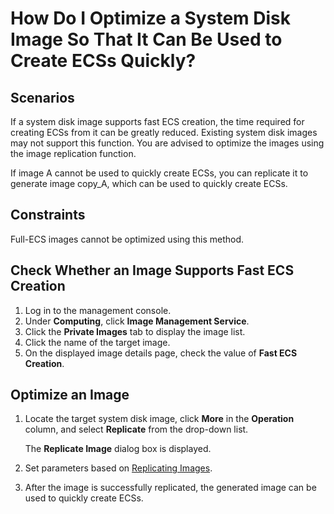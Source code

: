 # How Do I Optimize a System Disk Image So That It Can Be Used to Create ECSs Quickly?<a name="EN-US_TOPIC_0187108863"></a>

## Scenarios<a name="section92175116555"></a>

If a system disk image supports fast ECS creation, the time required for creating ECSs from it can be greatly reduced. Existing system disk images may not support this function. You are advised to optimize the images using the image replication function.

If image A cannot be used to quickly create ECSs, you can replicate it to generate image copy\_A, which can be used to quickly create ECSs.

## Constraints<a name="section29241710114211"></a>

Full-ECS images cannot be optimized using this method.

## Check Whether an Image Supports Fast ECS Creation<a name="section4115164295317"></a>

1.  Log in to the management console.
2.  Under  **Computing**, click  **Image Management Service**.
3.  Click the  **Private Images**  tab to display the image list.
4.  Click the name of the target image.
5.  On the displayed image details page, check the value of  **Fast ECS Creation**.

## Optimize an Image<a name="section039835262019"></a>

1.  Locate the target system disk image, click  **More**  in the  **Operation**  column, and select  **Replicate**  from the drop-down list.

    The  **Replicate Image**  dialog box is displayed.

2.  Set parameters based on  [Replicating Images](replicating-images.md).
3.  After the image is successfully replicated, the generated image can be used to quickly create ECSs.

